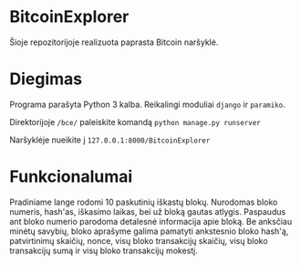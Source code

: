 # BitcoinExplorer

Šioje repozitorijoje realizuota paprasta Bitcoin naršyklė.

# Diegimas

Programa parašyta Python 3 kalba. Reikalingi moduliai `django` ir `paramiko`. 

Direktorijoje `/bce/` paleiskite komandą `python manage.py runserver`

Naršyklėje nueikite į `127.0.0.1:8000/BitcoinExplorer`

# Funkcionalumai

Pradiniame lange rodomi 10 paskutinių iškastų blokų. Nurodomas bloko numeris, hash'as, iškasimo laikas, bei už bloką gautas atlygis. Paspaudus ant bloko numerio parodoma detalesnė informacija apie bloką. Be anksčiau minėtų savybių, bloko aprašyme galima pamatyti ankstesnio bloko hash'ą, patvirtinimų skaičių, nonce, visų bloko transakcijų skaičių, visų bloko transakcijų sumą ir visų bloko transakcijų mokestį.

